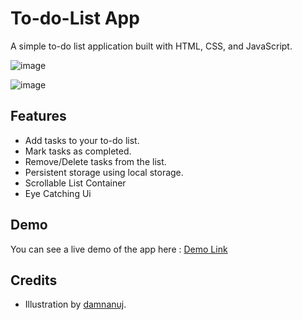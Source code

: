 # To-do-List App
A simple to-do list application built with HTML, CSS, and JavaScript.

![image](https://github.com/damnanuj/To-do-List/assets/106218844/5f64a900-4e0c-4cff-8c1c-71a463fe0639)


![image](https://github.com/damnanuj/To-do-List/assets/106218844/ddf2c892-d765-42b6-80f1-781ed1d8ad27)



## Features

- Add tasks to your to-do list.
- Mark tasks as completed.
- Remove/Delete tasks from the list.
- Persistent storage using local storage.
- Scrollable List Container
- Eye Catching Ui

## Demo

You can see a live demo of the app here : [Demo Link](https://github.com/damnanuj)

## Credits
- Illustration by [damnanuj](https://github.com/damnanuj).

